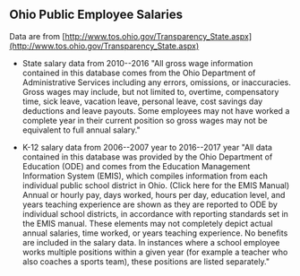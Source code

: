 ## Ohio Public Employee Salaries

Data are from [http://www.tos.ohio.gov/Transparency_State.aspx](http://www.tos.ohio.gov/Transparency_State.aspx) 

* State salary data from 2010--2016
  "All gross wage information contained in this database comes from the Ohio Department of Administrative Services including any errors, omissions, or inaccuracies. Gross wages may include, but not limited to, overtime, compensatory time, sick leave, vacation leave, personal leave, cost savings day deductions and leave payouts. Some employees may not have worked a complete year in their current position so gross wages may not be equivalent to full annual salary."

* K-12 salary data from 2006--2007 year to 2016--2017 year
  "All data contained in this database was provided by the Ohio Department of Education (ODE) and comes from the Education Management Information System (EMIS), which compiles information from each individual public school district in Ohio. (Click here for the EMIS Manual) Annual or hourly pay, days worked, hours per day, education level, and years teaching experience are shown as they are reported to ODE by individual school districts, in accordance with reporting standards set in the EMIS manual. These elements may not completely depict actual annual salaries, time worked, or years teaching experience. No benefits are included in the salary data. In instances where a school employee works multiple positions within a given year (for example a teacher who also coaches a sports team), these positions are listed separately."
